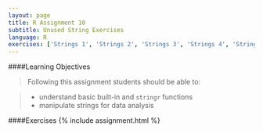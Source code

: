 ```yaml
---
layout: page
title: R Assignment 10
subtitle: Unused String Exercises
language: R
exercises: ['Strings 1', 'Strings 2', 'Strings 3', 'Strings 4', 'Strings 5', 'Strings 6', 'Functions 6', 'Loops 1', 'Strings 7']
---
```


####Learning Objectives

> Following this assignment students should be able to:

> - understand basic built-in and `stringr` functions
> - manipulate strings for data analysis

####Exercises
{% include assignment.html %}
